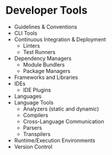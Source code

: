 # Developer Tools

* Guidelines & Conventions
* CLI Tools
* Continuous Integration & Deployment
  * Linters
  * Test Runners
* Dependency Managers
  * Module Bundlers
  * Package Managers
* Frameworks and Libraries
* IDEs
  * IDE Plugins
* Languages
* Language Tools
  * Analyzers (static and dynamic)
  * Compilers
  * Cross-Language Communication
  * Parsers
  * Transpilers
* Runtime/Execution Environments
* Version Control
